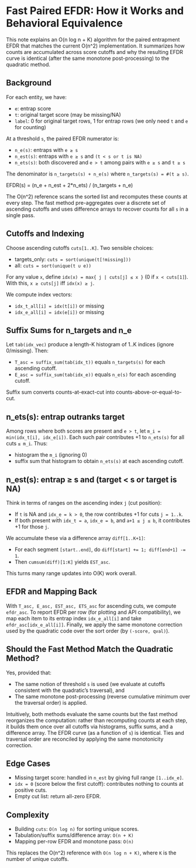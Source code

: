 # Fast Paired EFDR: How it Works and Behavioral Equivalence

This note explains an O(n log n + K) algorithm for the paired entrapment EFDR that matches the current O(n^2) implementation. It summarizes how counts are accumulated across score cutoffs and why the resulting EFDR curve is identical (after the same monotone post-processing) to the quadratic method.

## Background

For each entity, we have:
- `e`: entrap score
- `t`: original target score (may be missing/NA)
- `label`: 0 for original target rows, 1 for entrap rows (we only need `t` and `e` for counting)

At a threshold `s`, the paired EFDR numerator is:
- `n_e(s)`: entraps with `e ≥ s`
- `n_est(s)`: entraps with `e ≥ s` and `(t < s or t is NA)`
- `n_ets(s)`: both discovered and `e > t` among pairs with `e ≥ s` and `t ≥ s`

The denominator is `n_targets(s) + n_e(s)` where `n_targets(s) = #(t ≥ s)`.

EFDR(s) = (n_e + n_est + 2*n_ets) / (n_targets + n_e)

The O(n^2) reference scans the sorted list and recomputes these counts at every step. The fast method pre-aggregates over a discrete set of ascending cutoffs and uses difference arrays to recover counts for all `s` in a single pass.

## Cutoffs and Indexing

Choose ascending cutoffs `cuts[1..K]`. Two sensible choices:
- targets_only: `cuts = sort(unique(t[!missing]))`
- all: `cuts = sort(unique(t ∪ e))`

For any value `x`, define `idx(x) = max{ j | cuts[j] ≤ x }` (0 if `x < cuts[1]`). With this, `x ≥ cuts[j]` iff `idx(x) ≥ j`.

We compute index vectors:
- `idx_t_all[i] = idx(t[i])` or missing
- `idx_e_all[i] = idx(e[i])` or missing

## Suffix Sums for n_targets and n_e

Let `tab(idx_vec)` produce a length-K histogram of 1..K indices (ignore 0/missing). Then:
- `T_asc = suffix_sum(tab(idx_t))` equals `n_targets(s)` for each ascending cutoff.
- `E_asc = suffix_sum(tab(idx_e))` equals `n_e(s)` for each ascending cutoff.

Suffix sum converts counts-at-exact-cut into counts-above-or-equal-to-cut.

## n_ets(s): entrap outranks target

Among rows where both scores are present and `e > t`, let `m_i = min(idx_t[i], idx_e[i])`. Each such pair contributes +1 to `n_ets(s)` for all cuts `≤ m_i`. Thus:
- histogram the `m_i` (ignoring 0)
- suffix sum that histogram to obtain `n_ets(s)` at each ascending cutoff.

## n_est(s): entrap ≥ s and (target < s or target is NA)

Think in terms of ranges on the ascending index `j` (cut position):
- If `t` is NA and `idx_e = k > 0`, the row contributes +1 for cuts `j = 1..k`.
- If both present with `idx_t = a`, `idx_e = b`, and `a+1 ≤ j ≤ b`, it contributes +1 for those `j`.

We accumulate these via a difference array `diff[1..K+1]`:
- For each segment `[start..end]`, do `diff[start] += 1; diff[end+1] -= 1`.
- Then `cumsum(diff)[1:K]` yields `EST_asc`.

This turns many range updates into O(K) work overall.

## EFDR and Mapping Back

With `T_asc, E_asc, EST_asc, ETS_asc` for ascending cuts, we compute `efdr_asc`. To report EFDR per row (for plotting and API compatibility), we map each item to its entrap index `idx_e_all[i]` and take `efdr_asc[idx_e_all[i]]`. Finally, we apply the same monotone correction used by the quadratic code over the sort order (by `(-score, qval)`).

## Should the Fast Method Match the Quadratic Method?

Yes, provided that:
- The same notion of threshold `s` is used (we evaluate at cutoffs consistent with the quadratic’s traversal), and
- The same monotone post-processing (reverse cumulative minimum over the traversal order) is applied.

Intuitively, both methods evaluate the same counts but the fast method reorganizes the computation: rather than recomputing counts at each step, it builds them once over all cutoffs via histograms, suffix sums, and a difference array. The EFDR curve (as a function of `s`) is identical. Ties and traversal order are reconciled by applying the same monotonicity correction.

## Edge Cases

- Missing target score: handled in `n_est` by giving full range `[1..idx_e]`.
- `idx = 0` (score below the first cutoff): contributes nothing to counts at positive cuts.
- Empty cut list: return all-zero EFDR.

## Complexity

- Building `cuts`: `O(n log n)` for sorting unique scores.
- Tabulation/suffix sums/difference array: `O(n + K)`
- Mapping per-row EFDR and monotone pass: `O(n)`

This replaces the O(n^2) reference with `O(n log n + K)`, where `K` is the number of unique cutoffs.

